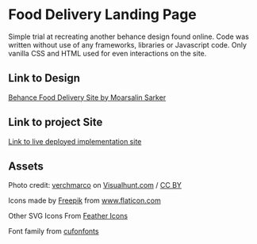 # Food Delivery Landing Page

Simple trial at recreating another behance design found online. Code was written without use of any frameworks, libraries or Javascript code.
Only vanilla CSS and HTML used for even interactions on the site.

## Link to Design
[Behance Food Delivery Site by Moarsalin Sarker](https://www.behance.net/gallery/107808949/Food-Delivery-Landing-page)

## Link to project Site
[Link to live deployed implementation site](https://quirky-jackson-27849b.netlify.app)

## Assets 
Photo credit: <a href="https://visualhunt.co/a6/ead8dca3">verchmarco</a> on <a href="https://visualhunt.com/re8/2eb9118d">Visualhunt.com</a> / <a href="http://creativecommons.org/licenses/by/2.0/"> CC BY</a>
<div>Icons made by <a href="https://www.freepik.com" title="Freepik">Freepik</a> from <a href="https://www.flaticon.com/" title="Flaticon">www.flaticon.com</a></div>

Other SVG Icons From [Feather Icons](https://feathericons.com)

Font family from [cufonfonts](https://www.cufonfonts.com/font/avenir-lt-std)